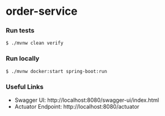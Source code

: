 # order-service

### Run tests
`$ ./mvnw clean verify`

### Run locally
`$ ./mvnw docker:start spring-boot:run`


### Useful Links
* Swagger UI: http://localhost:8080/swagger-ui/index.html
* Actuator Endpoint: http://localhost:8080/actuator
